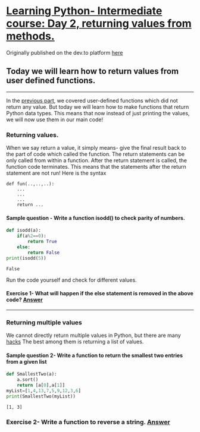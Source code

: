 # [Learning Python- Intermediate course: Day 2, returning values from methods.](https://dev.to/aatmaj/learning-python-intermediate-course-day-2-returning-values-from-methods-4bhn)

Originally published on the dev.to platform [here](https://dev.to/aatmaj/learning-python-intermediate-course-day-2-returning-values-from-methods-4bhn)

## Today we will learn how to return values from user defined functions.

---

In the [previous part](https://dev.to/aatmaj/learning-python-intermediate-course-day-1-user-defined-functions-1kg7), we covered user-defined functions which did not return any value. But today we will learn how to make functions that return Python data types. This means that now instead of just printing the values, we will now use them in our main code!

### Returning values.

When we say return a value, it simply means- give the final result back to the part of code which called the function.
The return statements can be only called from within a function. After the return statement is called, the function code terminates. This means that the statements after the return statement are not run!
Here is the syntax

```
def fun(..,..,..):
    ...
    ...
    ...
    return ...

```

#### Sample question - Write a function isodd() to check parity of numbers.

```python
def isodd(a):
    if(a%2==0):
        return True
    else:
        return False
print(isodd(5))
```

```
False
```

Run the code yourself and check for different values.

#### Exercise 1- What will happen if the else statement is removed in the above code? [Answer](https://github.com/Aatmaj-Zephyr/Learning-Python/blob/cdf5cd5424ec5c5b6bd9fc0d05a9ddac42bcc17b/Intermediate/Day%202/Exercise%20solutions/Exercise%201.md)

---

### Returning multiple values

We cannot directly return multiple values in Python, but there are many [hacks](https://www.geeksforgeeks.org/g-fact-41-multiple-return-values-in-python/) The best among them is returning a list of values.

#### Sample question 2- Write a function to return the smallest two entries from a given list

```python
def SmallestTwo(a):
    a.sort()
    return [a[0],a[1]]
myList=[1,4,13,7,5,9,12,3,6]
print(SmallestTwo(myList))
```

```
[1, 3]
```

### Exercise 2- Write a function to reverse a string. [Answer](https://github.com/Aatmaj-Zephyr/Learning-Python/blob/77f9ed8e74f21dbadd14e9296a093338a113558e/Intermediate/Day%202/Exercise%20solutions/Exercise%202.py)
